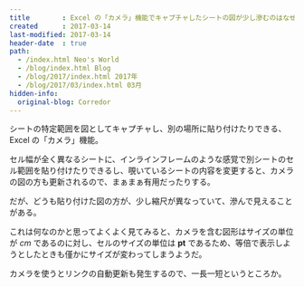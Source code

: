 ```yaml
---
title        : Excel の「カメラ」機能でキャプチャしたシートの図が少し滲むのはなぜ？
created      : 2017-03-14
last-modified: 2017-03-14
header-date  : true
path:
  - /index.html Neo's World
  - /blog/index.html Blog
  - /blog/2017/index.html 2017年
  - /blog/2017/03/index.html 03月
hidden-info:
  original-blog: Corredor
---
```


シートの特定範囲を図としてキャプチャし、別の場所に貼り付けたりできる、Excel の「カメラ」機能。

セル幅が全く異なるシートに、インラインフレームのような感覚で別シートのセル範囲を貼り付けたりできるし、覗いているシートの内容を変更すると、カメラの図の方も更新されるので、まぁまぁ有用だったりする。

だが、どうも貼り付けた図の方が、少し縮尺が異なっていて、滲んで見えることがある。

これは何なのかと思ってよくよく見てみると、カメラを含む図形はサイズの単位が *cm* であるのに対し、セルのサイズの単位は **pt** であるため、等倍で表示しようとしたときも僅かにサイズが変わってしまうようだ。

カメラを使うとリンクの自動更新も発生するので、一長一短というところか。
